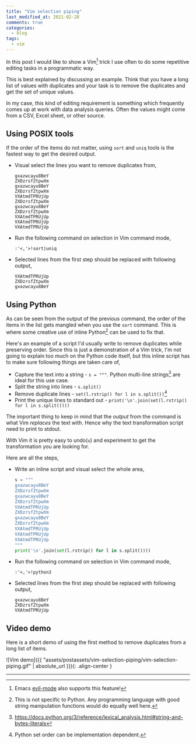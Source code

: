 ```yaml
---
title: "Vim selection piping"
last_modified_at: 2021-02-28
comments: true
categories:
  - blog
tags:
  - vim
---
```


In this post I would like to show a Vim[^evil-mode] trick I use often to do some
repetitive editing tasks in a programmatic way.

This is best explained by discussing an example. Think that you have a long list
of values with duplicates and your task is to remove the duplicates and get the
set of unique values. 

In my case, this kind of editing requirement is something which frequently comes
up at work with data analysis queries. Often the values might come from a CSV,
Excel sheet, or other source.

## Using POSIX tools

If the order of the items do not matter, using `sort` and `uniq` tools is the
fastest way to get the desired output.

- Visual select the lines you want to remove duplicates from,
  ```
  gxazwcayu8BeY
  ZXDzrsfZtpwXm
  gxazwcayu8BeY
  ZXDzrsfZtpwXm
  VXAtmdTPRUjUp
  ZXDzrsfZtpwXm
  gxazwcayu8BeY
  ZXDzrsfZtpwXm
  VXAtmdTPRUjUp
  VXAtmdTPRUjUp
  VXAtmdTPRUjUp
  ```

- Run the following command on selection in Vim command mode,
  ```
  :'<,'>!sort|uniq
  ```

- Selected lines from the first step should be replaced with following output,
  ```
  VXAtmdTPRUjUp
  ZXDzrsfZtpwXm
  gxazwcayu8BeY
  ```

## Using Python

As can be seen from the output of the previous command, the order of the items
in the list gets mangled when you use the `sort` command. This is where some
creative use of inline Python[^lang] can be used to fix that.

Here's an example of a script I'd usually write to remove duplicates while
preserving order. Since this is just a demonstration of a Vim trick, I'm not
going to explain too much on the Python code itself, but this inline script has
to make sure following things are taken care of,
- Capture the text into a string - `s = """`. Python multi-line
  strings[^string-literal] are ideal for this use case.
- Split the string into lines - `s.split()`
- Remove duplicate lines - `set(l.rstrip() for l in s.split())`[^python-set-order]
- Print the unique lines to standard out - `print('\n'.join(set(l.rstrip() for l in s.split())))`

The important thing to keep in mind that the _output_ from the command is what
Vim _replaces_ the text with. Hence why the text transformation script need to
print to stdout.

With Vim it is pretty easy to undo(`u`) and experiment to get the
transformation you are looking for.

Here are all the steps,

- Write an inline script and visual select the whole area,
  ```python
  s = """
  gxazwcayu8BeY
  ZXDzrsfZtpwXm
  gxazwcayu8BeY
  ZXDzrsfZtpwXm
  VXAtmdTPRUjUp
  ZXDzrsfZtpwXm
  gxazwcayu8BeY
  ZXDzrsfZtpwXm
  VXAtmdTPRUjUp
  VXAtmdTPRUjUp
  VXAtmdTPRUjUp
  """
  print('\n'.join(set(l.rstrip() for l in s.split())))
  ```

- Run the following command on selection in Vim command mode,
  ```
  :'<,'>!python3
  ```

- Selected lines from the first step should be replaced with following output,
  ```
  gxazwcayu8BeY
  ZXDzrsfZtpwXm
  VXAtmdTPRUjUp
  ```

## Video demo

Here is a short demo of using the first method to remove duplicates from a long
list of items.

![Vim demo]({{ "assets/postassets/vim-selection-piping/vim-selection-piping.gif" | absolute_url }}){: .align-center }

--------------------

[^evil-mode]: Emacs [evil-mode](https://github.com/emacs-evil/evil) also supports this feature!
[^python-set-order]: Python set order can be implementation dependent.
[^lang]: This is not specific to Python. Any programming language with good string manipulation functions would do equally well here. 
[^string-literal]: https://docs.python.org/3/reference/lexical_analysis.html#string-and-bytes-literals

